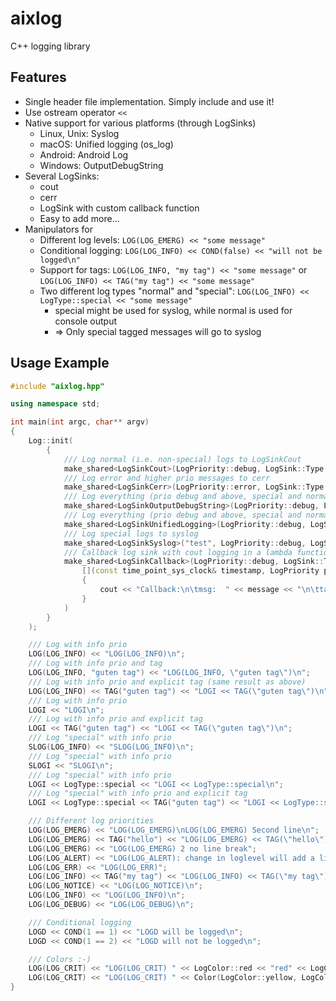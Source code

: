 # aixlog

C++ logging library

## Features
* Single header file implementation. Simply include and use it!
* Use ostream operator `<<`
* Native support for various platforms (through LogSinks)
  * Linux, Unix: Syslog
  * macOS: Unified logging (os_log)
  * Android: Android Log
  * Windows: OutputDebugString
* Several LogSinks:
  * cout
  * cerr
  * LogSink with custom callback function
  * Easy to add more...
* Manipulators for
  * Different log levels: `LOG(LOG_EMERG) << "some message"`
  * Conditional logging: `LOG(LOG_INFO) << COND(false) << "will not be logged\n"`
  * Support for tags: `LOG(LOG_INFO, "my tag") << "some message"` or `LOG(LOG_INFO) << TAG("my tag") << "some message"`
  * Two different log types "normal" and "special": `LOG(LOG_INFO) << LogType::special << "some message"`
    * special might be used for syslog, while normal is used for console output
    * => Only special tagged messages will go to syslog

## Usage Example
```c++
#include "aixlog.hpp"

using namespace std;

int main(int argc, char** argv)
{
	Log::init(
		{
			/// Log normal (i.e. non-special) logs to LogSinkCout
			make_shared<LogSinkCout>(LogPriority::debug, LogSink::Type::normal, "cout: %Y-%m-%d %H-%M-%S.#ms [#prio] (#tag) #logline"),
			/// Log error and higher prio messages to cerr
			make_shared<LogSinkCerr>(LogPriority::error, LogSink::Type::all, "cerr: %Y-%m-%d %H-%M-%S.#ms [#prio] (#tag)"),
			/// Log everything (prio debug and above, special and normal logs) to OutputDebugString
			make_shared<LogSinkOutputDebugString>(LogPriority::debug, LogSink::Type::all),
			/// Log everything (prio debug and above, special and normal logs) to os_log
			make_shared<LogSinkUnifiedLogging>(LogPriority::debug, LogSink::Type::all),
			/// Log special logs to syslog
			make_shared<LogSinkSyslog>("test", LogPriority::debug, LogSink::Type::special),
			/// Callback log sink with cout logging in a lambda function
			make_shared<LogSinkCallback>(LogPriority::debug, LogSink::Type::all, 
				[](const time_point_sys_clock& timestamp, LogPriority priority, LogType type, const Tag& tag, const std::string& message)
				{
					cout << "Callback:\n\tmsg:  " << message << "\n\ttag:  " << tag.tag << "\n\tprio: " << Log::toString(priority) << " (" << (int)priority << ")\n\ttype: " << (type == LogType::normal?"normal":"special") << "\n";
				}
			)
		}
	);

	/// Log with info prio
	LOG(LOG_INFO) << "LOG(LOG_INFO)\n";
	/// Log with info prio and tag
	LOG(LOG_INFO, "guten tag") << "LOG(LOG_INFO, \"guten tag\")\n";
	/// Log with info prio and explicit tag (same result as above)
	LOG(LOG_INFO) << TAG("guten tag") << "LOGI << TAG(\"guten tag\")\n";
	/// Log with info prio
	LOGI << "LOGI\n";
	/// Log with info prio and explicit tag
	LOGI << TAG("guten tag") << "LOGI << TAG(\"guten tag\")\n";
	/// Log "special" with info prio
	SLOG(LOG_INFO) << "SLOG(LOG_INFO)\n";
	/// Log "special" with info prio
	SLOGI << "SLOGI\n";
	/// Log "special" with info prio
	LOGI << LogType::special << "LOGI << LogType::special\n";
	/// Log "special" with info prio and explicit tag
	LOGI << LogType::special << TAG("guten tag") << "LOGI << LogType::special << TAG(\"guten tag\")\n";

	/// Different log priorities
	LOG(LOG_EMERG) << "LOG(LOG_EMERG)\nLOG(LOG_EMERG) Second line\n";
	LOG(LOG_EMERG) << TAG("hello") << "LOG(LOG_EMERG) << TAG(\"hello\") no line break";
	LOG(LOG_EMERG) << "LOG(LOG_EMERG) 2 no line break";
	LOG(LOG_ALERT) << "LOG(LOG_ALERT): change in loglevel will add a line break";
	LOG(LOG_ERR) << "LOG(LOG_ERR)";
	LOG(LOG_INFO) << TAG("my tag") << "LOG(LOG_INFO) << TAG(\"my tag\")n";
	LOG(LOG_NOTICE) << "LOG(LOG_NOTICE)\n";
	LOG(LOG_INFO) << "LOG(LOG_INFO)\n";
	LOG(LOG_DEBUG) << "LOG(LOG_DEBUG)\n";

	/// Conditional logging
	LOGD << COND(1 == 1) << "LOGD will be logged\n";
	LOGD << COND(1 == 2) << "LOGD will not be logged\n";

	/// Colors :-)
	LOG(LOG_CRIT) << "LOG(LOG_CRIT) " << LogColor::red << "red" << LogColor::none << " default color\n";
	LOG(LOG_CRIT) << "LOG(LOG_CRIT) " << Color(LogColor::yellow, LogColor::blue) << "yellow on blue background" << LogColor::none << " default color\n";
}
```
